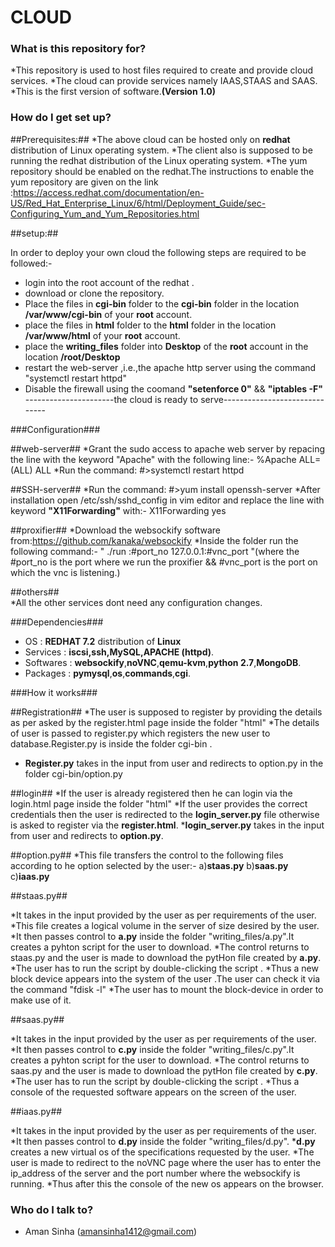 # CLOUD #


### What is this repository for? ###
*This repository is used to host files required to create and provide cloud services.
*The cloud can provide services namely IAAS,STAAS and SAAS.
*This is the first version of software.**(Version 1.0)**


### How do I get set up? ###

##Prerequisites:##
   *The above cloud can be hosted only on **redhat** distribution of Linux operating system.
   *The client also is supposed to be running the redhat distribution of the Linux operating system.
   *The yum repository should be enabled on the redhat.The instructions to enable the yum repository are given on the link :https://access.redhat.com/documentation/en-US/Red_Hat_Enterprise_Linux/6/html/Deployment_Guide/sec-Configuring_Yum_and_Yum_Repositories.html

##setup:##

In order to deploy your own cloud the following steps are required to be followed:-
   * login into the root account of the redhat . 
   * download or clone the repository.
   * Place the files in **cgi-bin** folder to the **cgi-bin** folder in the location **/var/www/cgi-bin** of your **root** account.
   * place the files in **html** folder to the **html** folder in the location **/var/www/html** of your **root** account.
   * place the **writing_files** folder into **Desktop** of the **root** account in the location **/root/Desktop**
   * restart the web-server ,i.e.,the apache http server using the command "systemctl restart httpd"
   * Disable the firewall using the coomand **"setenforce 0"** && **"iptables -F"**
   ----------------------the cloud is ready to serve------------------------------

###Configuration###

 ##web-server##
   *Grant the sudo access to apache web server by repacing the line with the keyword "Apache" with the following line:-
       %Apache        ALL=(ALL)       ALL
   *Run the command: #>systemctl restart httpd
 
 ##SSH-server##
   *Run the command: #>yum install openssh-server
   *After installation open /etc/ssh/sshd_config in vim editor and replace the line with keyword **"X11Forwarding"** with:-
      X11Forwarding yes

 ##proxifier##
   *Download the websockify software from:https://github.com/kanaka/websockify
   *Inside the folder run the following command:-
    " ./run :#port_no 127.0.0.1:#vnc_port "(where the #port_no is the port where we run the proxifier && #vnc_port is the port on which the vnc is listening.)
   
    
 ##others##     
   *All the other services dont need any configuration changes.

###Dependencies###

* OS : **REDHAT 7.2**  distribution of **Linux**
* Services : **iscsi,ssh,MySQL,APACHE (httpd)**.
* Softwares : **websockify**,**noVNC**,**qemu-kvm**,**python 2.7**,**MongoDB**.
* Packages : **pymysql**,**os**,**commands**,**cgi**. 

###How it works###

##Registration##
  *The user is supposed to register by providing the details as per asked by the register.html page inside the folder "html"
  *The details  of user is passed to register.py which registers the new user to database.Register.py is inside the folder cgi-bin .
  * **Register.py** takes in the input from user and redirects to option.py in the folder cgi-bin/option.py


##login##
  *If the user is already registered then he can login via the login.html page inside the folder "html"
  *If the user provides the correct credentials then the user is redirected to the **login_server.py** file otherwise is asked to register via the **register.html**.
  ***login_server.py** takes in the input from user and redirects to **option.py**.
    
##option.py##
   *This file transfers the control to the following files according to he option selected by the user:-
     a)**staas.py**
     b)**saas.py**
     c)**iaas.py**
   
##staas.py##

   *It takes in the input provided by the user as per requirements of the user. 
   *This file creates a logical volume in the server of size desired by the user.
   *It then passes control to **a.py** inside the folder "writing_files/a.py".It creates a pyhton script for the user to download.
   *The control returns to staas.py and the user is made to download the pytHon file created by **a.py**.
   *The user has to run the script by double-clicking the script .
   *Thus a new block device appears into the system of the user .The user can check it via the command "fdisk -l"
   *The user has to mount the block-device in order to make use of it.
   
##saas.py##

   *It takes in the input provided by the user as per requirements of the user. 
   *It then passes control to **c.py** inside the folder "writing_files/c.py".It creates a pyhton script for the user to download.
   *The control returns to saas.py and the user is made to download the pytHon file created by **c.py**.
   *The user has to run the script by double-clicking the script .
   *Thus a console of the requested software appears on the screen of the user.

##iaas.py##

   *It takes in the input provided by the user as per requirements of the user. 
   *It then passes control to **d.py** inside the folder "writing_files/d.py".
   ***d.py** creates a new virtual os of the specifications requested by the user.
   *The user is made to redirect to the noVNC page where the user has to enter the ip_address of the server and the port number where the websockify is running.
   *Thus after this the console of the new os appears on the browser.
   

### Who do I talk to? ###
* Aman Sinha (amansinha1412@gmail.com)